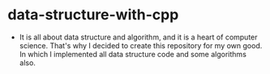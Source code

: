 # data-structure-with-cpp
* It is all about data structure and algorithm, and it is a heart of computer science. That's why I decided to create this repository for my own good. In which I implemented all 
  data structure code and some algorithms also.

